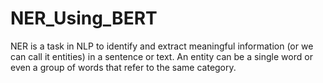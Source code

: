 # NER_Using_BERT
NER is a task in NLP to identify and extract meaningful information (or we can call it entities) in a sentence or text. An entity can be a single word or even a group of words that refer to the same category.
